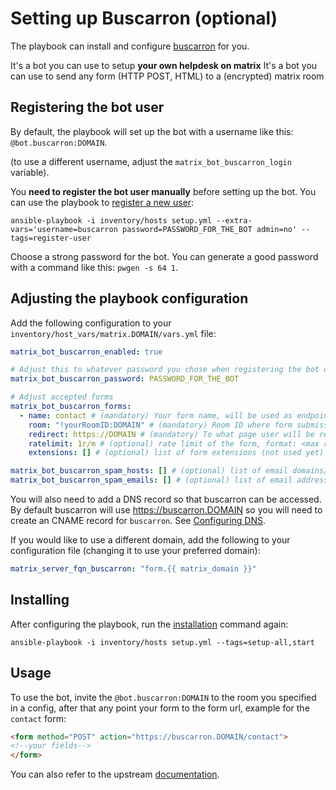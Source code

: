 # Setting up Buscarron (optional)

The playbook can install and configure [buscarron](https://gitlab.com/etke.cc/buscarron) for you.

It's a bot you can use to setup **your own helpdesk on matrix**
It's a bot you can use to send any form (HTTP POST, HTML) to a (encrypted) matrix room

## Registering the bot user

By default, the playbook will set up the bot with a username like this: `@bot.buscarron:DOMAIN`.

(to use a different username, adjust the `matrix_bot_buscarron_login` variable).

You **need to register the bot user manually** before setting up the bot. You can use the playbook to [register a new user](registering-users.md):

```
ansible-playbook -i inventory/hosts setup.yml --extra-vars='username=buscarron password=PASSWORD_FOR_THE_BOT admin=no' --tags=register-user
```

Choose a strong password for the bot. You can generate a good password with a command like this: `pwgen -s 64 1`.


## Adjusting the playbook configuration

Add the following configuration to your `inventory/host_vars/matrix.DOMAIN/vars.yml` file:

```yaml
matrix_bot_buscarron_enabled: true

# Adjust this to whatever password you chose when registering the bot user
matrix_bot_buscarron_password: PASSWORD_FOR_THE_BOT

# Adjust accepted forms
matrix_bot_buscarron_forms:
  - name: contact # (mandatory) Your form name, will be used as endpoint, eg: buscarron.DOMAIN/contact
    room: "!yourRoomID:DOMAIN" # (mandatory) Room ID where form submission will be posted
    redirect: https://DOMAIN # (mandatory) To what page user will be redirected after the form submission
    ratelimit: 1r/m # (optional) rate limit of the form, format: <max requests>r/<interval:s,m>, eg: 1r/s or 54r/m
    extensions: [] # (optional) list of form extensions (not used yet)

matrix_bot_buscarron_spam_hosts: [] # (optional) list of email domains/hosts that should be rejected automatically
matrix_bot_buscarron_spam_emails: [] # (optional) list of email addresses that should be rejected automatically
```

You will also need to add a DNS record so that buscarron can be accessed.
By default buscarron will use https://buscarron.DOMAIN so you will need to create an CNAME record for `buscarron`.
See [Configuring DNS](configuring-dns.md).

If you would like to use a different domain, add the following to your configuration file (changing it to use your preferred domain):

```yaml
matrix_server_fqn_buscarron: "form.{{ matrix_domain }}"
```


## Installing

After configuring the playbook, run the [installation](installing.md) command again:

```
ansible-playbook -i inventory/hosts setup.yml --tags=setup-all,start
```


## Usage

To use the bot, invite the `@bot.buscarron:DOMAIN` to the room you specified in a config, after that any point your form to the form url, example for the `contact` form:

```html
<form method="POST" action="https://buscarron.DOMAIN/contact">
<!--your fields-->
</form>
```

You can also refer to the upstream [documentation](https://gitlab.com/etke.cc/buscarron).
